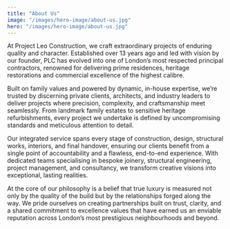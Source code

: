 ```yaml
---
title: "About Us"
image: "/images/hero-image/about-us.jpg"   
hero: "/images/hero-image/about-us.jpg"
---
```

At Project Leo Construction, we craft extraordinary projects of enduring quality and character. Established over 13 years ago and led with vision by our founder, PLC has evolved into one of London’s most respected principal contractors, renowned for delivering prime residences, heritage restorations and commercial excellence of the highest calibre.

Built on family values and powered by dynamic, in-house expertise, we’re trusted by discerning private clients, architects, and industry leaders to deliver projects where precision, complexity, and craftsmanship meet seamlessly. From landmark family estates to sensitive heritage refurbishments, every project we undertake is defined by uncompromising standards and meticulous attention to detail.

Our integrated service spans every stage of construction, design, structural works, interiors, and final handover, ensuring our clients benefit from a single point of accountability and a flawless, end-to-end experience. With dedicated teams specialising in bespoke joinery, structural engineering, project management, and consultancy, we transform creative visions into exceptional, lasting realities.

At the core of our philosophy is a belief that true luxury is measured not only by the quality of the build but by the relationships forged along the way. We pride ourselves on creating partnerships built on trust, clarity, and a shared commitment to excellence values that have earned us an enviable reputation across London’s most prestigious neighbourhoods and beyond.

